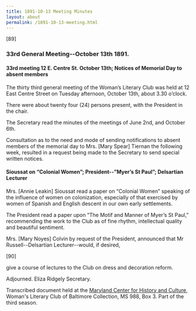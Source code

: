```yaml
---
title: 1891-10-13 Meeting Minutes
layout: about
permalink: /1891-10-13-meeting.html
---
```

[89]

###  33rd General Meeting--October 13th 1891.

#### 33rd meeting 12 E. Centre St. October 13th; Notices of Memorial Day to absent members

The thirty third general meeting of the Woman’s Literary Club was held at 12 East Centre Street on Tuesday afternoon, October 13th, about 3.30 o’clock.

There were about twenty four (24) persons present, with the President in the chair.

The Secretary read the minutes of the meetings of June 2nd, and October 6th.

Consultation as to the need and mode of sending notifications to absent members of the memorial day to Mrs. [Mary Spear] Tiernan the following week, resulted in a request being made to the Secretary to send special written notices.

#### Sioussat on “Colonial Women”; President--”Myer’s St Paul”; Delsartian Lecturer

Mrs. [Annie Leakin] Sioussat read a paper on “Colonial Women” speaking of the influence of women on colonization, especially of that exercised by women of Spanish and English descent in our own early settlements.

The President read a paper upon “The Motif and Manner of Myer’s St Paul,” recommending the work to the Club as of fine rhythm, intellectual quality and beautiful sentiment.

Mrs. [Mary Noyes] Colvin by request of the President, announced that Mr Russell--Delsartian Lecturer--would, if desired,

[90]

give a course of lectures to the Club on dress and decoration reform.

Adjourned.
Eliza Ridgely
Secretary.

Transcribed document held at the [Maryland Center for History and Culture](http://mdhs.org/), Woman's Literary Club of Baltimore Collection, MS 988, Box 3. Part of the third season.